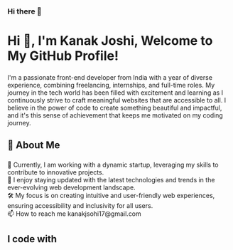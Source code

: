 ### Hi there 👋

<h1 align="left">Hi 👋, I'm Kanak Joshi, Welcome to My GitHub Profile!</h1>

###

<p align="left">I'm a passionate front-end developer from India with a year of diverse experience, combining freelancing, internships, and full-time roles. My journey in the tech world has been filled with excitement and learning as I continuously strive to craft meaningful websites that are accessible to all. I believe in the power of code to create something beautiful and impactful, and it's this sense of achievement that keeps me motivated on my coding journey.</p>

###

<h2 align="left">🚀 About Me</h2>

###

<p align="left">💼 Currently, I am working with a dynamic startup, leveraging my skills to contribute to innovative projects.<br>🌱 I enjoy staying updated with the latest technologies and trends in the ever-evolving web development landscape.<br>🛠️ My focus is on creating intuitive and user-friendly web experiences, ensuring accessibility and inclusivity for all users.<br>📫 How to reach me kanakjsohi17@gmail.com</p>

###

<h2 align="left">I code with</h2>

###

<div align="left">
